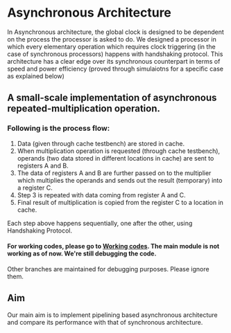 # Asynchronous Architecture

In Asynchronous architecture, the global clock is designed to be dependent on the process the processor is asked to do. We designed a processor in which every elementary operation which requires clock triggering (in the case of synchronous processors) happens with handshaking protocol. This architecture has a clear edge over its synchronous counterpart in terms of speed and power efficiency (proved through simulaiotns for a specific case as explained below)

## A small-scale implementation of asynchronous repeated-multiplication operation. 

### Following is the process flow: 

1. Data (given through cache testbench) are stored in cache. 
2. When multiplication operation is requested (through cache testbench), operands (two data stored in different locations in cache) are sent to registers A and B. 
3. The data of registers A and B are further passed on to the multiplier which multiplies the operands and sends out the result (temporary) into a register C.
4. Step 3 is repeated with data coming from register A and C. 
5. Final result of multiplication is copied from the register C to a location in cache.

Each step above happens sequentially, one after the other, using Handshaking Protocol.

#### For working codes, please go to [Working codes](https://github.com/cao-track-4-codes/Async_processor/tree/end-of-project-working-codes). The main module is not working as of now. We're still debugging the code.

Other branches are maintained for debugging purposes. Please ignore them.

## Aim

Our main aim is to implement pipelining based asynchronous architecture and compare its performance with that of synchronous architecture. 

